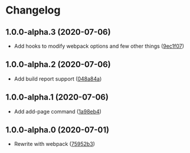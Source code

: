 # Changelog

<!-- INSERT-NEW-ENTRIES-HERE -->

## 1.0.0-alpha.3 (2020-07-06)

- Add hooks to modify webpack options and few other things ([9ec1f07](https://github.com/xfiveco/generator-chisel/commit/9ec1f07))

## 1.0.0-alpha.2 (2020-07-06)

- Add build report support ([048a84a](https://github.com/xfiveco/generator-chisel/commit/048a84a))

## 1.0.0-alpha.1 (2020-07-06)

- Add add-page command ([1a98eb4](https://github.com/xfiveco/generator-chisel/commit/1a98eb4))

## 1.0.0-alpha.0 (2020-07-01)

- Rewrite with webpack ([75952b3](https://github.com/xfiveco/generator-chisel/commit/75952b3))
